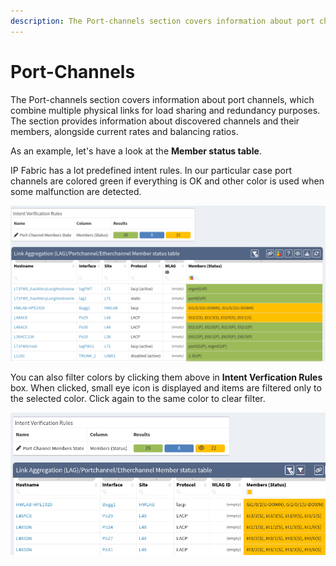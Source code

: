 ```yaml
---
description: The Port-channels section covers information about port channels, which combine multiple physical links for load sharing and redundancy purposes.
---
```


# Port-Channels

The Port-channels section covers information about port channels, which
combine multiple physical links for load sharing and redundancy
purposes. The section provides information about discovered channels and
their members, alongside current rates and balancing ratios.

As an example, let's have a look at the **Member status table**.

IP Fabric has a lot predefined intent rules. In our particular case port channels are colored green if everything is OK and other color is used when some malfunction are detected.

![Link aggregation member status](port-channels/1878327426.png)

You can also filter colors by clicking them above in **Intent Verfication Rules** box. When clicked, small eye icon is displayed and items are filtered only to the selected color. Click again to the same color to clear filter.

![down members](port-channels/1878327411.png)
